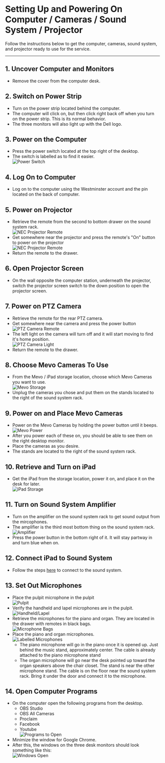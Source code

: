 # Setting Up and Powering On Computer / Cameras / Sound System / Projector

Follow the instructions below to get the computer, cameras, sound system, and projector ready to use for the service.

---

## 1. Uncover Computer and Monitors
 - Remove the cover from the computer desk.

## 2. Switch on Power Strip
 - Turn on the power strip located behind the computer.
 - The computer will click on, but then click right back off when you turn on the power strip. This is its normal behavior.
 - The three monitors will also light up with the Dell logo.

## 3. Power on the Computer
 - Press the power switch located at the top right of the desktop.
 - The switch is labelled as to find it easier.
 <br>![Power Switch](../assets/images/setting-up-powering-on/dell-power-switch%400.5x.png)

## 4. Log On to Computer
 - Log on to the computer using the Westminster account and the pin located on the back of computer.

## 5. Power on Projector
 - Retrieve the remote from the second to bottom drawer on the sound system rack.
 <br>![NEC Projector Remote](../assets/images/setting-up-powering-on/sound-system-rack%400.1x.png)
 - Get somewhere near the projector and press the remote's "On" button to power on the projector
 <br>![NEC Projector Remote](../assets/images/setting-up-powering-on/nec-projector-remore%400.25x.png)
 - Return the remote to the drawer.

## 6. Open Projector Screen
 - On the wall opposite the computer station, underneath the projector, switch the projector screen switch to the down position to open the projector screen.

## 7. Power on PTZ Camera
 - Retrieve the remote for the rear PTZ camera.
 - Get somewhere near the camera and press the power button
 <br>![PTZ Camera Remote](../assets/images/setting-up-powering-on/ptzoptics-remote.png)
 - The left light on the camera will turn off and it will start moving to find it's home position.
 <br>![PTZ Camera Light](../assets/images/setting-up-powering-on/ptz-camera.png)
 - Return the remote to the drawer.

## 8. Choose Mevo Cameras To Use
 - From the Mevo / iPad storage location, choose which Mevo Cameras you want to use.
 <br>![Mevo Storage](../assets/images/setting-up-powering-on/mevos-ipad%400.1x.png)
 - Unplug the cameras you chose and put them on the stands located to the right of the sound system rack.

## 9. Power on and Place Mevo Cameras
 - Power on the Mevo Cameras by holding the power button until it beeps.
    <br>![Mevo Power](../assets/images/setting-up-powering-on/mevo-back%400.5x.png)
 - After you power each of these on, you should be able to see them on the right desktop monitor.
 - Place the cameras as you desire.
 - The stands are located to the right of the sound system rack.

## 10. Retrieve and Turn on iPad
 - Get the iPad from the storage location, power it on, and place it on the desk for later.
 <br>![iPad Storage](../assets/images/setting-up-powering-on/mevos-ipad%400.1x.png)

## 11. Turn on Sound System Amplifier
 - Turn on the amplifier on the sound system rack to get sound output from the mircophones.
 - The amplifier is the third most bottom thing on the sound system rack.
 <br>![Amplifier](../assets/images/setting-up-powering-on/sound-system-rack-amplifier%400_3.png)
 - Press the power button in the bottom right of it. It will stay partway in and turn blue when on.

## 12. Connect iPad to Sound System
 - Follow the steps [here](ipad-sound-system.md/#4-open-master-fader) to connect to the sound system.

## 13. Set Out Microphones
 - Place the pulpit microphone in the pulpit
 <br>![Pulpit](../assets/images/setting-up-powering-on/pulpit%400.1x.png)
 - Verify the handheld and lapel microphones are in the pulpit.
 <br>![Handheld/Lapel](../assets/images/setting-up-powering-on/lapel-handheld%400.1x.png)
 - Retrieve the microphones for the piano and organ. They are located in the drawer with remotes in black bags.
  <br>![Microphone Bags](../assets/images/setting-up-powering-on/mic-bags%400.1x.png)
 - Place the piano and organ microphones.
 <br>![Labelled Microphones](../assets/images/setting-up-powering-on/mics-labelled%400.1x.png)
   - The piano microphone will go in the piano once it is opened up. Just behind the music stand, approximately center. The cable is already attached to the piano microphone stand
   - The organ microphone will go near the desk pointed up toward the organ speakers above the chair closet. The stand is near the other microphone stand. The cable is on the floor near the sound system rack. Bring it under the door and connect it to the microphone.

## 14. Open Computer Programs
 - On the computer open the following programs from the desktop.
    - OBS Studio
    - OBS All Cameras
    - Proclaim
    - Facebook
    - Youtube
    <br>![Programs to Open](../assets/images/setting-up-powering-on/programs.png)
 - Minimize the window for Google Chrome.
 - After this, the windows on the three desk monitors should look something like this:
  <br>![Windows Open](../assets/images/setting-up-powering-on/windows-open.png)

